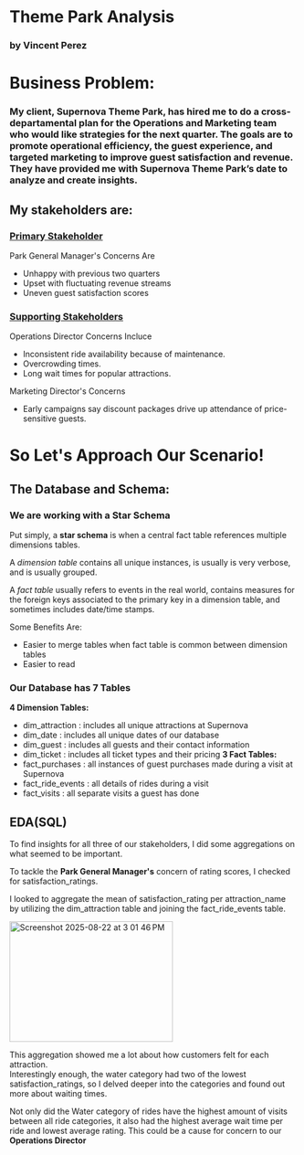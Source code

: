 # Theme Park Analysis
### by Vincent Perez

# Business Problem:

### My client, Supernova Theme Park, has hired me to do a cross-departamental plan for the Operations and Marketing team who would like strategies for the next quarter. The goals are to promote operational efficiency, the guest experience, and targeted marketing to improve guest satisfaction and revenue. They have provided me with Supernova Theme Park’s date to analyze and create insights.

## My stakeholders are:

### <ins>Primary Stakeholder</ins>
Park General Manager's Concerns Are </br>
- Unhappy with previous two quarters </br>
- Upset with fluctuating revenue streams </br>
- Uneven guest satisfaction scores </br>

### <ins>Supporting Stakeholders</ins> </br>
Operations Director Concerns Incluce </br>
- Inconsistent ride availability because of maintenance. </br>
- Overcrowding times. </br>
- Long wait times for popular attractions. </br>

Marketing Director's Concerns </br>
- Early campaigns say discount packages drive up attendance of price-sensitive guests.

# So Let's Approach Our Scenario!

## The Database and Schema:

### We are working with a Star Schema 
Put simply, a __star schema__ is when a central fact table references multiple dimensions tables. </br>

A _dimension table_ contains all unique instances, is usually is very verbose, and is usually grouped. </br>

A _fact table_ usually refers to events in the real world, contains measures for the foreign keys associated to the primary key in a dimension table, and sometimes includes date/time stamps. </br>

Some Benefits Are:
- Easier to merge tables when fact table is common between dimension tables
- Easier to read

### Our Database has 7 Tables

__4 Dimension Tables:__ </br>
- dim_attraction : includes all unique attractions at Supernova
- dim_date : includes all unique dates of our database
- dim_guest : includes all guests and their contact information
- dim_ticket : includes all ticket types and their pricing
__3 Fact Tables:__ </br>
- fact_purchases : all instances of guest purchases made during a visit at Supernova
- fact_ride_events : all details of rides during a visit
- fact_visits : all separate visits a guest has done

## EDA(SQL)

To find insights for all three of our stakeholders, I did some aggregations on what seemed to be important. </br>

To tackle the **Park General Manager's** concern of rating scores, I checked for satisfaction_ratings. </br>

I looked to aggregate the mean of satisfaction_rating per attraction_name by utilizing the dim_attraction table and joining the fact_ride_events table. </br>

<img width="286" height="211" alt="Screenshot 2025-08-22 at 3 01 46 PM" src="https://github.com/user-attachments/assets/fd4b6929-ea10-4c9f-9fa4-729c7177c905" />

This aggregation showed me a lot about how customers felt for each attraction. </br>
Interestingly enough, the water category had two of the lowest satisfaction_ratings, so I delved deeper into the categories and found out more about waiting times. </br>



Not only did the Water category of rides have the highest amount of visits between all ride categories, it also had the highest average wait time per ride and lowest average rating. This could be a cause for concern to our **Operations Director**


